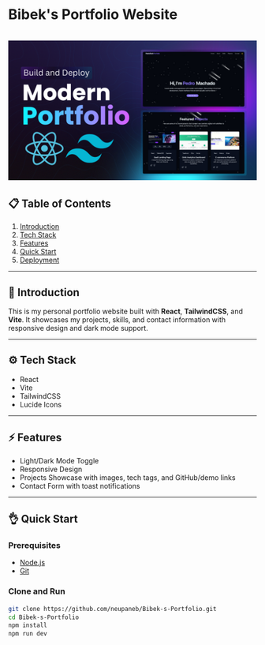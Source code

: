 # Bibek's Portfolio Website

<div align="center">
  <br />
  <img src="./banner.png" alt="Portfolio Website Banner" width="600" />
  <br />
</div>

## 📋 Table of Contents

1. [Introduction](#-introduction)
2. [Tech Stack](#-tech-stack)
3. [Features](#-features)
4. [Quick Start](#-quick-start)
5. [Deployment](#-deployment)

---

## 🚀 Introduction

This is my personal portfolio website built with **React**, **TailwindCSS**, and **Vite**. It showcases my projects, skills, and contact information with responsive design and dark mode support.

---

## ⚙️ Tech Stack

* React  
* Vite  
* TailwindCSS  
* Lucide Icons  

---

## ⚡️ Features

* Light/Dark Mode Toggle  
* Responsive Design  
* Projects Showcase with images, tech tags, and GitHub/demo links  
* Contact Form with toast notifications  

---

## 👌 Quick Start

### Prerequisites

* [Node.js](https://nodejs.org/)  
* [Git](https://git-scm.com/)  

### Clone and Run

```bash
git clone https://github.com/neupaneb/Bibek-s-Portfolio.git
cd Bibek-s-Portfolio
npm install
npm run dev
